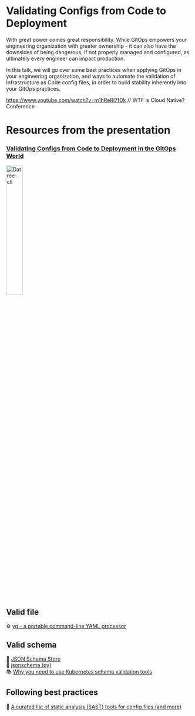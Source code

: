 # Validating Configs from Code to Deployment

With great power comes great responsibility. While GitOps empowers your engineering organization with greater ownership - it can also have the downsides of being dangerous, if not properly managed and configured, as ultimately every engineer can impact production.

In this talk, we will go over some best practices when applying GitOps in your engineering organization, and ways to automate the validation of Infrastructure as Code config files, in order to build stability inherently into your GitOps practices.

https://www.youtube.com/watch?v=m1hReRl7fDk // WTF is Cloud Native? Conference

# Resources from the presentation
### [Validating Configs from Code to Deployment in the GitOps World](https://github.com/eyarz/pink-bunny-ears/blob/main/Validating%20Configs%20from%20Code%20to%20Deployment.pdf)

<img src="https://user-images.githubusercontent.com/19731161/137582292-56903e25-3ec2-4389-b737-480b52ff9724.png" alt="Datree-cli" width="30%" height="30%">

## Valid file

⚙️ [yq - a portable command-line YAML processor](https://github.com/mikefarah/yq)

## Valid schema

🏪 [JSON Schema Store](https://www.schemastore.org/json/)  
🐍 [jsonschema (py)](https://python-jsonschema.readthedocs.io/en/stable/)  
📚 [Why you need to use Kubernetes schema validation tools](https://opensource.com/article/21/7/kubernetes-schema-validation)  

## Following best practices

📑 [A curated list of static analysis (SAST) tools for config files (and more)](https://github.com/analysis-tools-dev/static-analysis)
